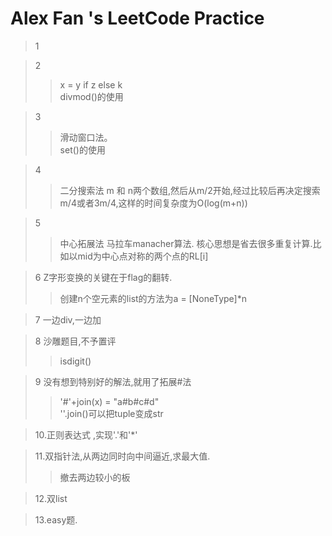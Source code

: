 # Alex Fan 's LeetCode Practice
>1

>2
>> x = y if z else k    
>> divmod()的使用

>3
>>滑动窗口法。  
set()的使用

>4
>>二分搜索法 m 和 n两个数组,然后从m/2开始,经过比较后再决定搜索m/4或者3m/4,这样的时间复杂度为O(log(m+n))

>5
>>中心拓展法 马拉车manacher算法.
核心思想是省去很多重复计算.比如以mid为中心点对称的两个点的RL[i]

>6 Z字形变换的关键在于flag的翻转.
>> 创建n个空元素的list的方法为a = [NoneType]*n

>7 一边div,一边加

>8 沙雕题目,不予置评
>>isdigit()


>9 没有想到特别好的解法,就用了拓展#法
>>'#'+join(x) = "a#b#c#d"   
>>''.join()可以把tuple变成str

>10.正则表达式 ,实现'.'和'*'

>11.双指针法,从两边同时向中间逼近,求最大值.
>>撤去两边较小的板

>12.双list

>13.easy题.